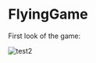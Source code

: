 # FlyingGame

First look of the game: 

![test2](https://github.com/omeralpcolak/FlyingGame/assets/112391850/a102886a-4454-48f7-8b27-ff08274b9e7a)
